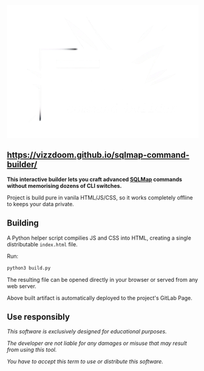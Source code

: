 <picture>
  <source media="(prefers-color-scheme: dark)" srcset="./logo-dark.png">
  <img height=350 alt="SQLMAP COMMAND BUILDER" src="./logo-white.png">
</picture>

## <https://vizzdoom.github.io/sqlmap-command-builder/>

**This interactive builder lets you craft advanced [SQLMap](https://github.com/sqlmapproject/sqlmap) commands without memorising dozens of CLI switches.**

Project is build pure in vanila HTML/JS/CSS, so it works completely offline to keeps your data private.

## Building

A Python helper script compilies JS and CSS into HTML, creating a single distributable `index.html` file. 

Run:

```bash
python3 build.py
```

The resulting file can be opened directly in your browser or served from any web server. 

Above built artifact is automatically deployed to the project's GitLab Page.

## Use responsibly

_This software is exclusively designed for educational purposes._

_The developer are not liable for any damages or misuse that may result from using this tool._

_You have to accept this term to use or distribute this software._
